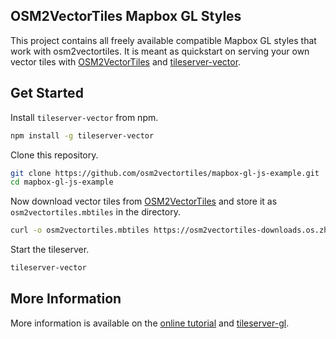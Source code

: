 ## OSM2VectorTiles Mapbox GL Styles

This project contains all freely available compatible Mapbox GL styles that work with osm2vectortiles.
It is meant as quickstart on serving your own vector tiles with [OSM2VectorTiles](http://osm2vectortiles.org/)
and [tileserver-vector](https://github.com/osm2vectortiles/tileserver-vector).

## Get Started

Install `tileserver-vector` from npm.

```bash
npm install -g tileserver-vector
```

Clone this repository.

```bash
git clone https://github.com/osm2vectortiles/mapbox-gl-js-example.git
cd mapbox-gl-js-example
```

Now download vector tiles from [OSM2VectorTiles](http://osm2vectortiles.org/downloads/)
and store it as `osm2vectortiles.mbtiles` in the directory.

```bash
curl -o osm2vectortiles.mbtiles https://osm2vectortiles-downloads.os.zhdk.cloud.switch.ch/v1.0/extracts/zurich.mbtiles
```

Start the tileserver.

```bash
tileserver-vector
```

## More Information

More information is available on the [online tutorial](http://osm2vectortiles.org/docs/getting-started/) and [tileserver-gl](https://github.com/klokantech/tileserver-gl).
